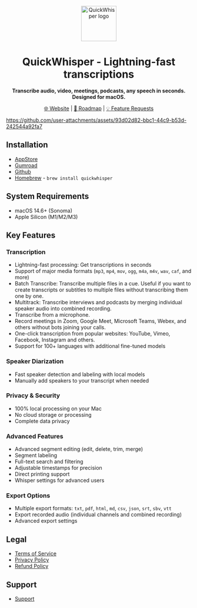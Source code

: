 <p align="center">
  <a target="blank" href="https://quickwhisper.app">
    <img
        width="96px"
        alt="QuickWhisper logo"
        src="https://github.com/user-attachments/assets/3e5030e2-3ae1-42e5-ae8c-af862faa3ef7"
    />
  </a>
</p>

<h1 align="center">QuickWhisper - Lightning-fast transcriptions</h1> 
<p align="center">
  <strong>Transcribe audio, video, meetings, podcasts, any speech in seconds. Designed for macOS.</strong>
  <br/>
</p>

<p align="center">
  <a target="_blank" href="https://quickwhisper.app">🌐 Website</a> |
  <a target="_blank" href="https://quickwhisper.featurebase.app/roadmap">🎯 Roadmap</a> |
  <a target="_blank" href="https://quickwhisper.featurebase.app/">💡 Feature Requests</a>
</p>

https://github.com/user-attachments/assets/93d02d82-bbc1-44c9-b53d-242544a92fa7

## Installation

- [AppStore](https://apps.apple.com/app/apple-store/id6479579136?pt=125225287&ct=github_qw_repo&mt=8)
- [Gumroad](https://iwtcom.gumroad.com/l/quickwhisper)
- [Github](https://github.com/quickwhisperapp/quickwhisper/releases)
- [Homebrew](https://formulae.brew.sh/cask/quickwhisper) - ``brew install quickwhisper``

## System Requirements

- macOS 14.6+ (Sonoma)
- Apple Silicon (M1/M2/M3)

## Key Features

### Transcription
- Lightning-fast processing: Get transcriptions in seconds
- Support of major media formats (`mp3`, `mp4`, `mov`, `ogg`, `m4a`, `m4v`, `wav`, `caf`, and more)
- Batch Transcribe: Transcribe multiple files in a cue. Useful if you want to create transcripts or subtitles to multiple files without transcribing them one by one.
- Multitrack: Transcribe interviews and podcasts by merging individual speaker audio into combined recording.
- Transcribe from a microphone.
- Record meetings in Zoom, Google Meet, Microsoft Teams, Webex, and others without bots joining your calls.
- One-click transcription from popular websites: YouTube, Vimeo, Facebook, Instagram and others.
- Support for 100+ languages with additional fine-tuned models

### Speaker Diarization
- Fast speaker detection and labeling with local models 
- Manually add speakers to your transcript when needed

### Privacy & Security
- 100% local processing on your Mac
- No cloud storage or processing
- Complete data privacy

### Advanced Features
- Advanced segment editing (edit, delete, trim, merge)
- Segment labeling
- Full-text search and filtering
- Adjustable timestamps for precision
- Direct printing support
- Whisper settings for advanced users

### Export Options
- Multiple export formats: `txt`, `pdf`, `html`, `md`, `csv`, `json`, `srt`, `sbv`, `vtt`
- Export recorded audio (individual channels and combined recording)
- Advanced export settings

## Legal

- [Terms of Service](https://quickwhisperapp.s3.us-west-002.backblazeb2.com/terms.html)
- [Privacy Policy](https://quickwhisperapp.s3.us-west-002.backblazeb2.com/privacy.html)
- [Refund Policy](https://quickwhisperapp.s3.us-west-002.backblazeb2.com/refund.html)

## Support

- [Support](https://iwt-whisper.atlassian.net/servicedesk/customer/portals)

